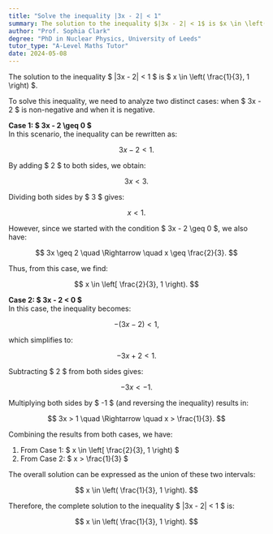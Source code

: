 ```yaml
---
title: "Solve the inequality |3x - 2| < 1"
summary: The solution to the inequality $|3x - 2| < 1$ is $x \in \left(\frac{1}{3}, 1\right)$.
author: "Prof. Sophia Clark"
degree: "PhD in Nuclear Physics, University of Leeds"
tutor_type: "A-Level Maths Tutor"
date: 2024-05-08
---
```


The solution to the inequality $ |3x - 2| < 1 $ is $ x \in \left( \frac{1}{3}, 1 \right) $.

To solve this inequality, we need to analyze two distinct cases: when $ 3x - 2 $ is non-negative and when it is negative.

**Case 1: $ 3x - 2 \geq 0 $**  
In this scenario, the inequality can be rewritten as:

$$
3x - 2 < 1.
$$

By adding $ 2 $ to both sides, we obtain:

$$
3x < 3.
$$

Dividing both sides by $ 3 $ gives:

$$
x < 1.
$$

However, since we started with the condition $ 3x - 2 \geq 0 $, we also have:

$$
3x \geq 2 \quad \Rightarrow \quad x \geq \frac{2}{3}.
$$

Thus, from this case, we find:

$$
x \in \left[ \frac{2}{3}, 1 \right).
$$

**Case 2: $ 3x - 2 < 0 $**  
In this case, the inequality becomes:

$$
-(3x - 2) < 1,
$$

which simplifies to:

$$
-3x + 2 < 1.
$$

Subtracting $ 2 $ from both sides gives:

$$
-3x < -1.
$$

Multiplying both sides by $ -1 $ (and reversing the inequality) results in:

$$
3x > 1 \quad \Rightarrow \quad x > \frac{1}{3}.
$$

Combining the results from both cases, we have:

1. From Case 1: $ x \in \left[ \frac{2}{3}, 1 \right) $
2. From Case 2: $ x > \frac{1}{3} $

The overall solution can be expressed as the union of these two intervals:

$$
x \in \left( \frac{1}{3}, 1 \right).
$$

Therefore, the complete solution to the inequality $ |3x - 2| < 1 $ is:

$$
x \in \left( \frac{1}{3}, 1 \right).
$$
    